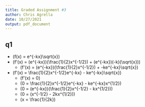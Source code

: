 ```yaml
---
title: Graded Assignment #3
author: Chris Agrella
date: 10/27/2021
output: pdf_document
---
```


## q1

- \(f(x) = e^{-kx}\sqrt{x}\)
- \(f'(x) = (e^{-kx})(\frac{1}{2}x^{-1/2}) + (e^{-kx})(-k)(\sqrt{x})\)
  - \(f'(x) = (e^{-kx})(\frac{1}{2}x^{-1/2}) + -ke^{-kx}\sqrt{x}\)
- \(f'(x) = \frac{1}{2}x^{-1/2}e^{-kx} - ke^{-kx}\sqrt{x}\)
  - \(f'(x) = 0\)
  - \(0 = \frac{1}{2}x^{-1/2}e^{-kx} - ke^{-kx}x^{1/2}\)
  - \(0 = (e^{-kx})(\frac{1}{2}x^{-1/2} - kx^{1/2})\)
  - \(0 = (x^{-1/2} - 2kx^{1/2})\)
  - \(x = \frac{1}{2k}\)
